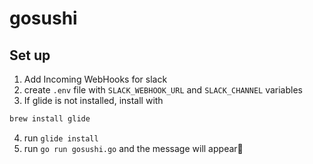 # gosushi

## Set up


1. Add Incoming WebHooks for slack
2. create `.env` file with `SLACK_WEBHOOK_URL` and `SLACK_CHANNEL` variables
3. If glide is not installed, install with

```bash
brew install glide
```

4. run `glide install`
5. run `go run gosushi.go` and the message will appear🍣
